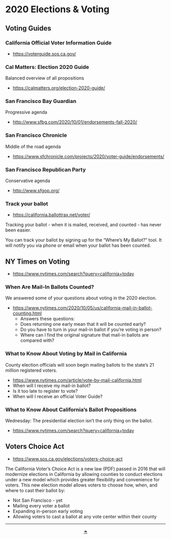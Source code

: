 # 2020 Elections & Voting

## Voting Guides

### California Official Voter Information Guide

* https://voterguide.sos.ca.gov/


### Cal Matters: Election 2020 Guide

Balanced overview of all propositions

* https://calmatters.org/election-2020-guide/

### San Francisco Bay Guardian

Progressive agenda

* http://www.sfbg.com/2020/10/01/endorsements-fall-2020/

### San Francisco Chronicle

Middle of the road agenda

* https://www.sfchronicle.com/projects/2020/voter-guide/endorsements/

### San Francisco Republican Party

Conservative agenda

* http://www.sfgop.org/


### Track your ballot

* https://california.ballottrax.net/voter/

Tracking your ballot - when it is mailed, received, and counted - has never been easier.

You can track your ballot by signing up for the “Where’s My Ballot?” tool. It will notify you via phone or email when your ballot has been counted.

## NY Times on Voting

* https://www.nytimes.com/search?query=california+today


### When Are Mail-In Ballots Counted?

We answered some of your questions about voting in the 2020 election.

* https://www.nytimes.com/2020/10/05/us/california-mail-in-ballot-counting.html
	* Answers these questions:
	* Does returning one early mean that it will be counted early?
	* Do you have to turn in your mail-in ballot if you’re voting in person?
	* Where can I find the original signature that mail-in ballots are compared with?

### What to Know About Voting by Mail in California

County election officials will soon begin mailing ballots to the state’s 21 million registered voters.

* https://www.nytimes.com/article/vote-by-mail-california.html
* When will I receive my mail-in ballot?
* Is it too late to register to vote?
* When will I receive an official Voter Guide?

### What to Know About California’s Ballot Propositions

Wednesday: The presidential election isn’t the only thing on the ballot.

* https://www.nytimes.com/search?query=california+today

## Voters Choice Act

* https://www.sos.ca.gov/elections/voters-choice-act

The California Voter’s Choice Act is a new law (PDF) passed in 2016 that will modernize elections in California by allowing counties to conduct elections under a new model which provides greater flexibility and convenience for voters.
This new election model allows voters to choose how, when, and where to cast their ballot by:

* Not San Francisco - yet
* Mailing every voter a ballot
* Expanding in-person early voting
* Allowing voters to cast a ballot at any vote center within their county


***

<center title="hello!" ><a href=javascript:window.scrollTo(0,0); class=aDingbat > ❧ </a></center>